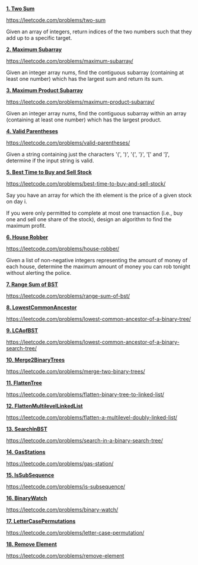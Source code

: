 [**1. Two Sum**](P1_TwoSum.java)

https://leetcode.com/problems/two-sum

Given an array of integers, return indices of the two numbers such that they add up to a specific target.

[**2. Maximum Subarray**](P2_MaxSubArray.java)

https://leetcode.com/problems/maximum-subarray/

Given an integer array nums, find the contiguous subarray (containing at least one number) which has the largest sum and return its sum.

[**3. Maximum Product Subarray**](P3_MaxProductSubArray.java)

https://leetcode.com/problems/maximum-product-subarray/

Given an integer array nums, find the contiguous subarray within an array (containing at least one number) which has the largest product.

[**4. Valid Parentheses**](P4_ValidParenthesis.java)

https://leetcode.com/problems/valid-parentheses/

Given a string containing just the characters '(', ')', '{', '}', '[' and ']', determine if the input string is valid.

[**5. Best Time to Buy and Sell Stock**](P5_BestBuyAndSellStock.java)

https://leetcode.com/problems/best-time-to-buy-and-sell-stock/

Say you have an array for which the ith element is the price of a given stock on day i.

If you were only permitted to complete at most one transaction (i.e., buy one and sell one share of the stock), design an algorithm to find the maximum profit.

[**6. House Robber**](P6_HouseRobber.java)

https://leetcode.com/problems/house-robber/

Given a list of non-negative integers representing the amount of money of each house, determine the maximum amount of money you can rob tonight without alerting the police.

[**7. Range Sum of BST**](P7_RangeSumOfBST.java)

https://leetcode.com/problems/range-sum-of-bst/

[**8. LowestCommonAncestor**](P8_LowestCommonAncestor.java)

https://leetcode.com/problems/lowest-common-ancestor-of-a-binary-tree/

[**9. LCAofBST**](P9_LCAofBST.java)

https://leetcode.com/problems/lowest-common-ancestor-of-a-binary-search-tree/

[**10. Merge2BinaryTrees**](P10_Merge2BinaryTrees.java)

https://leetcode.com/problems/merge-two-binary-trees/

[**11. FlattenTree**](P11_FlattenTree.java)

https://leetcode.com/problems/flatten-binary-tree-to-linked-list/

[**12. FlattenMultilevelLinkedList**](P12_FlattenMultilevelLinkedList.java)

https://leetcode.com/problems/flatten-a-multilevel-doubly-linked-list/

[**13. SearchInBST**](P13_SearchInBST.java)

https://leetcode.com/problems/search-in-a-binary-search-tree/

[**14. GasStations**](P14_GasStations.java)

https://leetcode.com/problems/gas-station/

[**15. IsSubSequence**](P15_IsSubSequence.java)

https://leetcode.com/problems/is-subsequence/

[**16. BinaryWatch**](P16_BinaryWatch.java)

https://leetcode.com/problems/binary-watch/

[**17. LetterCasePermutations**](P17_LetterCasePermutations.java)

https://leetcode.com/problems/letter-case-permutation/

[**18. Remove Element**](P18_RemoveElements.java)

https://leetcode.com/problems/remove-element